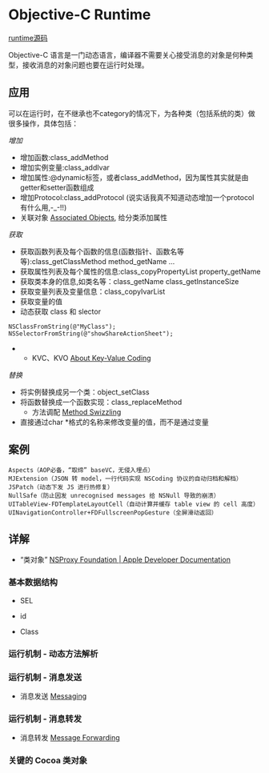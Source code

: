 # Objective-C Runtime

[runtime源码](http://opensource.apple.com/tarballs/objc4/)

Objective-C 语言是一门动态语言，编译器不需要关心接受消息的对象是何种类型，接收消息的对象问题也要在运行时处理。

## 应用

可以在运行时，在不继承也不category的情况下，为各种类（包括系统的类）做很多操作，具体包括：

*增加*

* 增加函数:class_addMethod
* 增加实例变量:class_addIvar
* 增加属性:@dynamic标签，或者class_addMethod，因为属性其实就是由getter和setter函数组成
* 增加Protocol:class_addProtocol (说实话我真不知道动态增加一个protocol有什么用,-_-!!)
* 关联对象 [Associated Objects](https://nshipster.cn/associated-objects/), 给分类添加属性

*获取*

* 获取函数列表及每个函数的信息(函数指针、函数名等等):class_getClassMethod method_getName ...
* 获取属性列表及每个属性的信息:class_copyPropertyList property_getName
* 获取类本身的信息,如类名等：class_getName class_getInstanceSize
* 获取变量列表及变量信息：class_copyIvarList
* 获取变量的值
* 动态获取 class 和 slector
```
NSClassFromString(@"MyClass");
NSSelectorFromString(@"showShareActionSheet");
```
* * KVC、KVO  [About Key-Value Coding](https://developer.apple.com/library/archive/documentation/Cocoa/Conceptual/KeyValueCoding/)

*替换*

* 将实例替换成另一个类：object_setClass
* 将函数替换成一个函数实现：class_replaceMethod
	- 方法调配 [Method Swizzling](https://nshipster.com/method-swizzling/)
* 直接通过char *格式的名称来修改变量的值，而不是通过变量


## 案例

```
Aspects（AOP必备，“取缔” baseVC，无侵入埋点）
MJExtension（JSON 转 model，一行代码实现 NSCoding 协议的自动归档和解档）
JSPatch（动态下发 JS 进行热修复）
NullSafe（防止因发 unrecognised messages 给 NSNull 导致的崩溃）
UITableView-FDTemplateLayoutCell（自动计算并缓存 table view 的 cell 高度）
UINavigationController+FDFullscreenPopGesture（全屏滑动返回）
```

## 详解

* “类对象” [NSProxy Foundation | Apple Developer Documentation](https://developer.apple.com/documentation/foundation/nsproxy)


### 基本数据结构

* SEL

* id


* Class



### 运行机制 - 动态方法解析


### 运行机制 - 消息发送

* 消息发送 [Messaging](https://developer.apple.com/library/archive/documentation/Cocoa/Conceptual/ObjCRuntimeGuide/Articles/ocrtHowMessagingWorks.html#//apple_ref/doc/uid/TP40008048-CH104-SW1)

### 运行机制 - 消息转发

* 消息转发 [Message Forwarding](https://developer.apple.com/library/archive/documentation/Cocoa/Conceptual/ObjCRuntimeGuide/Articles/ocrtForwarding.html#//apple_ref/doc/uid/TP40008048-CH105-SW1)

### 关键的 Cocoa 类对象



